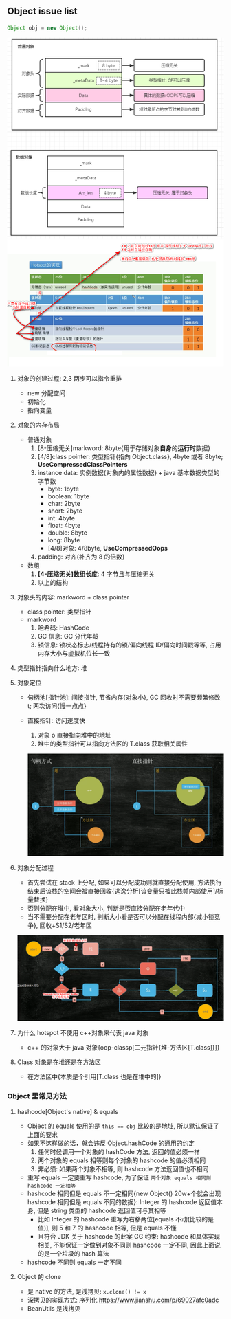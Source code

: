 ## Object issue list

```java
Object obj = new Object();
```

![avatar](/static/image/java/javase-jvm-object.png)
![avatar](/static/image/java/javase-jvm-object-v2.png)

1. 对象的创建过程: 2,3 两步可以指令重排
   - new 分配空间
   - 初始化
   - 指向变量
2. 对象的内存布局
   - 普通对象
     1. [8-压缩无关]markword: 8byte{用于存储对象**自身**的**运行时**数据}
     2. [4/8]class pointer: 类型指针{指向 Object.class}, 4byte 或者 8byte; **UseCompressedClassPointers**
     3. instance data: 实例数据{对象内的属性数据} + java 基本数据类型的字节数
        - byte: 1byte
        - boolean: 1byte
        - char: 2byte
        - short: 2byte
        - int: 4byte
        - float: 4byte
        - double: 8byte
        - long: 8byte
        - [4/8]对象: 4/8byte, **UseCompressedOops**
     4. padding: 对齐{补齐为 8 的倍数}
   - 数组
     1. **[4-压缩无关]数组长度**: 4 字节且与压缩无关
     2. 以上的结构
3. 对象头的内容: markword + class pointer
   - class pointer: 类型指针
   - markword
     1. 哈希码: HashCode
     2. GC 信息: GC 分代年龄
     3. 锁信息: 锁状态标志/线程持有的锁/偏向线程 ID/偏向时间戳等等, 占用内存大小与虚拟机位长一致
4. 类型指针指向什么地方: 堆
5. 对象定位

   - 句柄池[指针池]: 间接指针, 节省内存{对象小}, GC 回收时不需要频繁修改 t; 两次访问{慢一点点}
   - 直接指针: 访问速度快

     1. 对象 o 直接指向堆中的地址
     2. 堆中的类型指针可以指向方法区的 T.class 获取相关属性

     ![avatar](/static/image/java/javaee-jvm-locate.png)

6. 对象分配过程

   - 首先尝试在 stack 上分配, 如果可以分配成功则就直接分配使用, 方法执行结束后该栈的空间会被直接回收{逃逸分析[该变量只被此栈帧内部使用]/标量替换}
   - 否则分配在堆中, 看对象大小, 判断是否直接分配在老年代中
   - 当不需要分配在老年区时, 判断大小看是否可以分配在线程内部{减小锁竞争}, 回收+S1/S2/老年区

   ![avatar](/static/image/java/javaee-jvm-allocate.png)

7. 为什么 hotspot 不使用 c++对象来代表 java 对象
   - c++ 的对象大于 java 对象{oop-classp[二元指针{堆-方法区[T.class]}]}
8. Class 对象是在堆还是在方法区
   - 在方法区中{本质是个引用[T.class 也是在堆中的]}

### Object 里常见方法

1. hashcode[Object's native] & equals

   - Object 的 equals 使用的是 `this == obj` 比较的是地址, 所以默认保证了上面的要求
   - 如果不这样做的话，就会违反 Object.hashCode 的通用的约定
     1. 任何时候调用一个对象的 hashCode 方法, 返回的值必须一样
     2. 两个对象的 equals 相等则每个对象的 hashcode 的值必须相同
     3. 非必须: 如果两个对象不相等, 则 hashcode 方法返回值也不相同
   - 重写 equals 一定要重写 hashcode, 为了保证 `两个对象 equals 相同则 hashcode 一定相等`
   - hashcode 相同但是 equals 不一定相同{new Object() 20w+个就会出现 hashcode 相同但是 equals 不同的数据}: Integer 的 hashcode 返回值本身, 但是 string 类型的 hashcode 返回值可与其相等
     - 比如 Integer 的 hashcode 重写为右移两位[equals 不动(比较的是值)], 则 5 和 7 的 hashcode 相等, 但是 equals 不懂
     - 且符合 JDK 关于 hashcode 的此案 GG 约束: hashcode 和具体实现相关, 不能保证一定做到对象不同则 hashcode 一定不同, 因此上面说的是一个垃圾的 hash 算法
   - hashcode 不同则 equals 一定不同

2. Object 的 clone

   - 是 native 的方法, 是浅拷贝: `x.clone() != x`
   - 深拷贝的实现方式: 序列化 https://www.jianshu.com/p/69027afc0adc
   - BeanUtils 是浅拷贝
